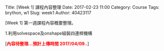 Title: [Week 1] 課程內容整理
Date: 2017-02-23 11:00
Category: Course
Tags: brython, w1
Slug: week1
Author: 40423117


[Week 1] 第一週課程內容概要整理。

1.利用solvespace及onshape組裝四連桿機構

<!-- PELICAN_END_SUMMARY -->

[<b><font color="#FF0000">內容待整理...預計上傳時間 2017/04/09..</font></b>]